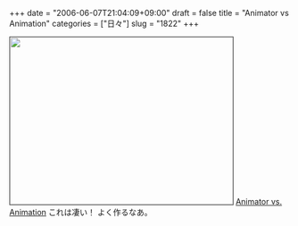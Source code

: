 +++
date = "2006-06-07T21:04:09+09:00"
draft = false
title = "Animator vs Animation"
categories = ["日々"]
slug = "1822"
+++

<img src="http://ieiriblog.img.jugem.jp/20060607_182824.gif" alt="" width="400" height="300" class="pict" style="border:1px solid #444;"/>
<a href="http://abum.com/file/shadow/animations/17632.swf" target="_blank">Animator vs. Animation</a>
これは凄い！
よく作るなあ。
